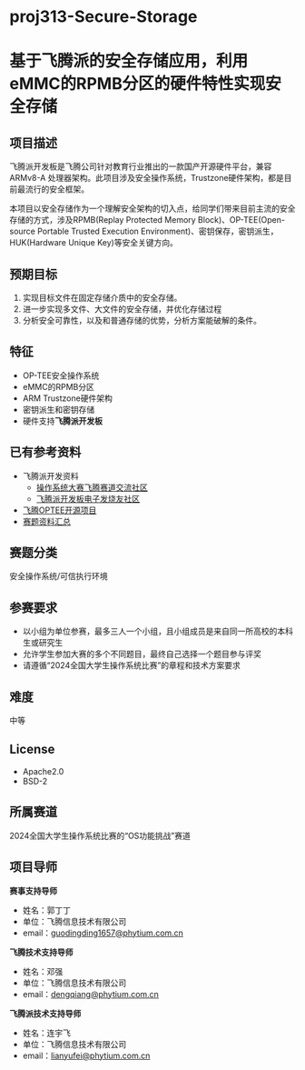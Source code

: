 # proj313-Secure-Storage
# 基于飞腾派的安全存储应用，利用eMMC的RPMB分区的硬件特性实现安全存储

## 项目描述

飞腾派开发板是飞腾公司针对教育行业推出的一款国产开源硬件平台，兼容 ARMv8-A 处理器架构。此项目涉及安全操作系统，Trustzone硬件架构，都是目前最流行的安全框架。

本项目以安全存储作为一个理解安全架构的切入点，给同学们带来目前主流的安全存储的方式，涉及RPMB(Replay Protected Memory Block)、OP-TEE(Open-source Portable Trusted Execution Environment)、密钥保存，密钥派生，HUK(Hardware Unique Key)等安全关键方向。

## 预期目标

1. 实现目标文件在固定存储介质中的安全存储。
2. 进一步实现多文件、大文件的安全存储，并优化存储过程
3. 分析安全可靠性，以及和普通存储的优势，分析方案能破解的条件。

## 特征

- OP-TEE安全操作系统
- eMMC的RPMB分区
- ARM Trustzone硬件架构
- 密钥派生和密钥存储
- 硬件支持**飞腾派开发板**

## 已有参考资料

-  飞腾派开发资料
	-  [操作系统大赛飞腾赛道交流社区](https://edu.phytium.com.cn/group/10)
	- [飞腾派开发板电子发烧友社区](https://bbs.elecfans.com/group_1708)
- [飞腾OPTEE开源项目](https://gitee.com/phytium_embedded/phytium-embedded-docs/blob/master/optee)
- [赛题资料汇总](https://edu.phytium.com.cn/group/10/thread/21579)
## 赛题分类
安全操作系统/可信执行环境

## 参赛要求

- 以小组为单位参赛，最多三人一个小组，且小组成员是来自同一所高校的本科生或研究生
- 允许学生参加大赛的多个不同题目，最终自己选择一个题目参与评奖
- 请遵循“2024全国大学生操作系统比赛”的章程和技术方案要求

## 难度

中等

## License

- Apache2.0
- BSD-2

## 所属赛道

2024全国大学生操作系统比赛的“OS功能挑战”赛道

## 项目导师

**赛事支持导师**

- 姓名：郭丁丁
- 单位：飞腾信息技术有限公司
- email：[guodingding1657@phytium.com.cn](mailto:guodingding1657@phytium.com.cn)

**飞腾技术支持导师**
  
- 姓名：邓强
- 单位：飞腾信息技术有限公司
- email：[dengqiang@phytium.com.cn](mailto:dengqiang@phytium.com.cn)

**飞腾派技术支持导师**
  
- 姓名：连宇飞
- 单位：飞腾信息技术有限公司
- email：[lianyufei@phytium.com.cn](mailto:lianyufei@phytium.com.cn)
